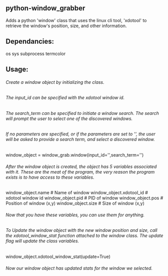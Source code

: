 ## python-window_grabber
Adds a python 'window' class that uses the linux cli tool, 'xdotool' to retrieve the window's position, size, and other information.

## Dependancies:
os
sys
subprocess
termcolor

## Usage:
###### Create a window object by initializing the class.
###### The input_id can be specified with the xdotool window id.
###### The search_term can be specified to initiate a window search. The search will prompt the user to select one of the discovered windows.
###### If no parameters are specified, or if the parameters are set to '', the user will be asked to provide a search term, and select a discovered window.
window_object = window_grab.window(input_id='',search_term='')

###### After the window object is created, the object has 5 variables associated with it. These are the meat of the program, the very reason the program exists is to have access to these variables.
window_object.name # Name of window
window_object.xdotool_id # xdotool window id
window_object.pid # PID of window
window_object.pos # Position of window (x,y)
window_object.size # Size of window (x,y)
###### Now that you have these variables, you can use them for anything.

###### To Update the window object with the new window position and size, call the xdotool_window_stat function attached to the window class. The update flag will update the class variables.
window_object.xdotool_window_stat(update=True)
###### Now our window object has updated stats for the window we selected.
